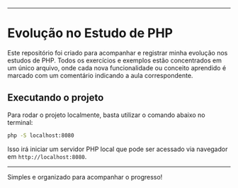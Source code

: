 
---

# Evolução no Estudo de PHP

Este repositório foi criado para acompanhar e registrar minha evolução nos estudos de PHP. Todos os exercícios e exemplos estão concentrados em um único arquivo, onde cada nova funcionalidade ou conceito aprendido é marcado com um comentário indicando a aula correspondente.

## Executando o projeto

Para rodar o projeto localmente, basta utilizar o comando abaixo no terminal:

```bash
php -S localhost:8080
```

Isso irá iniciar um servidor PHP local que pode ser acessado via navegador em `http://localhost:8080`.

---

Simples e organizado para acompanhar o progresso!
